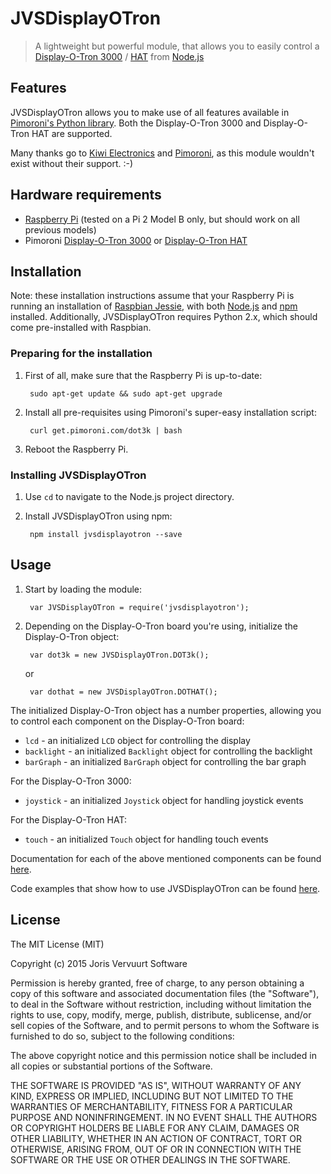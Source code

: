 # JVSDisplayOTron
> A lightweight but powerful module, that allows you to easily control a [Display-O-Tron 3000](http://shop.pimoroni.com/products/displayotron-3000) / [HAT](http://shop.pimoroni.com/products/display-o-tron-hat) from [Node.js](https://nodejs.org)

## Features
JVSDisplayOTron allows you to make use of all features available in [Pimoroni's Python library](https://github.com/pimoroni/dot3k). Both the Display-O-Tron 3000 and Display-O-Tron HAT are supported.

Many thanks go to [Kiwi Electronics](https://www.kiwi-electronics.nl) and [Pimoroni](https://shop.pimoroni.com), as this module wouldn't exist without their support. :-)

## Hardware requirements

* [Raspberry Pi](https://www.raspberrypi.org/help/what-is-a-raspberry-pi/) (tested on a Pi 2 Model B only, but should work on all previous models)
* Pimoroni [Display-O-Tron 3000](http://shop.pimoroni.com/products/displayotron-3000) or [Display-O-Tron HAT](http://shop.pimoroni.com/products/display-o-tron-hat)

## Installation
Note: these installation instructions assume that your Raspberry Pi is running an installation of [Raspbian Jessie](https://www.raspberrypi.org/downloads/raspbian/), with both [Node.js](https://nodejs.org) and [npm](https://www.npmjs.com) installed. Additionally, JVSDisplayOTron requires Python 2.x, which should come pre-installed with Raspbian.

### Preparing for the installation
1. First of all, make sure that the Raspberry Pi is up-to-date:

        sudo apt-get update && sudo apt-get upgrade

2. Install all pre-requisites using Pimoroni's super-easy installation script:

        curl get.pimoroni.com/dot3k | bash

3. Reboot the Raspberry Pi.

### Installing JVSDisplayOTron
1. Use `cd` to navigate to the Node.js project directory.

2. Install JVSDisplayOTron using npm:

        npm install jvsdisplayotron --save

## Usage
1. Start by loading the module:

        var JVSDisplayOTron = require('jvsdisplayotron');

2. Depending on the Display-O-Tron board you're using, initialize the Display-O-Tron object:

        var dot3k = new JVSDisplayOTron.DOT3k();
        
    or

        var dothat = new JVSDisplayOTron.DOTHAT();

The initialized Display-O-Tron object has a number properties, allowing you to control each component on the Display-O-Tron board:

* `lcd` - an initialized `LCD` object for controlling the display
* `backlight` - an initialized `Backlight` object for controlling the backlight
* `barGraph` - an initialized `BarGraph` object for controlling the bar graph

For the Display-O-Tron 3000:

* `joystick` - an initialized `Joystick` object for handling joystick events

For the Display-O-Tron HAT:

* `touch` - an initialized `Touch` object for handling touch events

Documentation for each of the above mentioned components can be found [here](https://github.com/jorisvervuurt/JVSDisplayOTron/tree/master/documentation).

Code examples that show how to use JVSDisplayOTron can be found [here](https://github.com/jorisvervuurt/JVSDisplayOTron/tree/master/examples).

## License
The MIT License (MIT)

Copyright (c) 2015 Joris Vervuurt Software

Permission is hereby granted, free of charge, to any person obtaining a copy
of this software and associated documentation files (the "Software"), to deal
in the Software without restriction, including without limitation the rights
to use, copy, modify, merge, publish, distribute, sublicense, and/or sell
copies of the Software, and to permit persons to whom the Software is
furnished to do so, subject to the following conditions:

The above copyright notice and this permission notice shall be included in all
copies or substantial portions of the Software.

THE SOFTWARE IS PROVIDED "AS IS", WITHOUT WARRANTY OF ANY KIND, EXPRESS OR
IMPLIED, INCLUDING BUT NOT LIMITED TO THE WARRANTIES OF MERCHANTABILITY,
FITNESS FOR A PARTICULAR PURPOSE AND NONINFRINGEMENT. IN NO EVENT SHALL THE
AUTHORS OR COPYRIGHT HOLDERS BE LIABLE FOR ANY CLAIM, DAMAGES OR OTHER
LIABILITY, WHETHER IN AN ACTION OF CONTRACT, TORT OR OTHERWISE, ARISING FROM,
OUT OF OR IN CONNECTION WITH THE SOFTWARE OR THE USE OR OTHER DEALINGS IN THE
SOFTWARE.